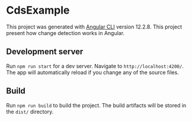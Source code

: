 # CdsExample

This project was generated with [Angular CLI](https://github.com/angular/angular-cli) version 12.2.8.
This project present how change detection works in Angular. 

## Development server

Run `npm run start` for a dev server. Navigate to `http://localhost:4200/`. The app will automatically reload if you change any of the source files.

## Build

Run `npm run build` to build the project. The build artifacts will be stored in the `dist/` directory.